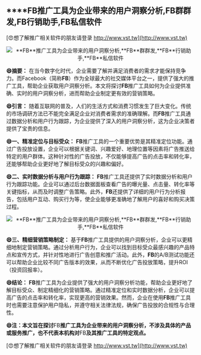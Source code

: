 ## ****FB**推广工具为企业带来的用户洞察分析,**FB**群群发,**FB**行销助手,**FB**私信软件**

[😍想了解推广相关软件的朋友请登录 http://www.vst.tw](http://www.vst.tw)

 <center><img src="https://vst.tw/MP4/tuiguang/png/3.png" alt="**FB**推广工具为企业带来的用户洞察分析,**FB**群群发,**FB**行销助手,**FB**私信软件"></center>

**😄摘要：**
在当今数字化时代，企业需要了解并满足消费者的需求才能保持竞争力。而Facebook（简称**FB**）作为全球最大的社交媒体平台之一，提供了强大的推广工具，帮助企业获取用户洞察分析。本文将探讨**FB**推广工具如何为企业提供准确、实时的用户洞察分析，进而帮助企业制定更有效的营销策略。

**😄引言：**
随着互联网的普及，人们的生活方式和消费习惯发生了巨大变化。传统的市场调研方法已不能完全满足企业对消费者需求的准确理解。而**FB**推广工具通过数据分析和用户行为跟踪，为企业提供了深入的用户洞察分析，这为企业决策者提供了宝贵的信息。

**😄一、精准定位与目标受众：**
**FB**推广工具的一个重要优势是其精准定位功能。通过广告投放设置，企业可以根据关键词、兴趣爱好、地理位置等因素将广告推送给特定的用户群体。这种针对性的广告投放，不仅能够提高广告的点击率和转化率，还能够帮助企业更好地了解目标受众的兴趣和偏好。

**😄二、实时数据分析与用户行为跟踪：**
**FB**推广工具还提供了实时数据分析和用户行为跟踪功能。企业可以通过后台数据面板查看广告的曝光量、点击量、转化率等关键指标，从而及时调整广告策略。此外，**FB**还提供了详细的用户行为分析报告，包括用户互动、购买行为等，使企业能够更准确地了解用户的喜好和购买决策过程。

 <center><img src="https://vst.tw/MP4/tuiguang/png/0.png" alt="**FB**推广工具为企业带来的用户洞察分析,**FB**群群发,**FB**行销助手,**FB**私信软件"></center>

**😄三、精细营销策略制定：**
基于**FB**推广工具提供的用户洞察分析，企业可以更精细地制定营销策略。通过分析用户行为，企业可以找到目标受众最感兴趣的产品特点和宣传方式，并针对性地进行广告创意和推广活动。此外，**FB**的A/B测试功能还可以帮助企业比较不同广告版本的效果，从而不断优化广告投放策略，提升ROI（投资回报率）。

**😄结论：**
**FB**推广工具为企业提供了强大的用户洞察分析功能，帮助企业更好地了解目标受众、制定精细化的营销策略。通过精准定位和实时数据分析，企业可以提高广告的点击率和转化率，实现更高的营销效果。然而，企业在使用**FB**推广工具时也需要注意保护用户隐私，并遵守相关法律法规，确保广告投放的合规性与合理性。

**😄注：本文旨在探讨**FB**推广工具为企业带来的用户洞察分析，不涉及具体的产品或服务推广，也不代表本机构对**FB**及其推广工具的特定观点。**

[😍想了解推广相关软件的朋友请登录 http://www.vst.tw](http://www.vst.tw)



